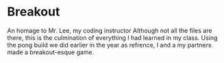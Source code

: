 # Breakout
An homage to Mr. Lee, my coding instructor
Although not all the files are there, this is the culmination of everything I had learned in my class.
Using the pong build we did earlier in the year as refrence, I and a my partners made a breakout-esque game. 
